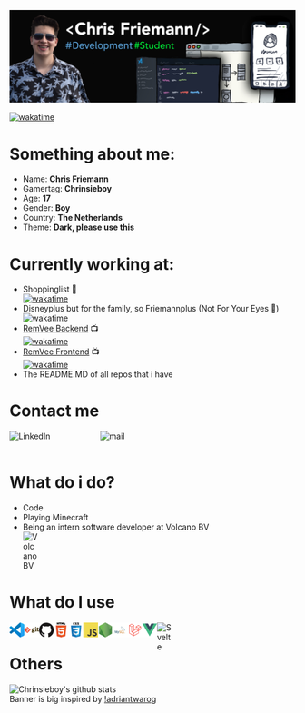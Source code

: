 [![Some banner of some kind](https://github.com/Chrinsieboy/Chrinsieboy/blob/master/github.png?raw=true)](https://chris.friemann.nl)

[![wakatime](https://wakatime.com/badge/user/1d1f8a72-ada4-4696-b645-46d5cb47a200.svg)](https://wakatime.com/@1d1f8a72-ada4-4696-b645-46d5cb47a200)

# Something about me:
- Name: **Chris Friemann**
- Gamertag: **Chrinsieboy**
- Age: **17**
- Gender: **Boy**
- Country: **The Netherlands**
- Theme: **Dark, please use this**

# Currently working at:
- Shoppinglist 🛒 <br/>
[![wakatime](https://wakatime.com/badge/user/1d1f8a72-ada4-4696-b645-46d5cb47a200/project/4b93d051-0c62-45e5-a4e6-e031ba4b41ac.svg)](https://wakatime.com/badge/user/1d1f8a72-ada4-4696-b645-46d5cb47a200/project/4b93d051-0c62-45e5-a4e6-e031ba4b41ac)
- Disneyplus but for the family, so Friemannplus (Not For Your Eyes 👀) <br/>
[![wakatime](https://wakatime.com/badge/user/1d1f8a72-ada4-4696-b645-46d5cb47a200/project/3879ee2e-d26e-42d6-ab9d-b7877835dc06.svg)](https://wakatime.com/badge/user/1d1f8a72-ada4-4696-b645-46d5cb47a200/project/3879ee2e-d26e-42d6-ab9d-b7877835dc06)
- [RemVee Backend](https://github.com/15-en1576nd/RemVee-Backend) 📺<br/>
[![wakatime](https://wakatime.com/badge/user/1d1f8a72-ada4-4696-b645-46d5cb47a200/project/d062ff45-ac53-4f07-9d6a-762f7f101b96.svg)](https://wakatime.com/badge/user/1d1f8a72-ada4-4696-b645-46d5cb47a200/project/d062ff45-ac53-4f07-9d6a-762f7f101b96)
- [RemVee Frontend](https://github.com/15-en1576nd/RemVee-Frontend) 📺<br/>
[![wakatime](https://wakatime.com/badge/user/1d1f8a72-ada4-4696-b645-46d5cb47a200/project/22df7cf9-cfdc-40ae-b5b9-dc06731d448c.svg)](https://wakatime.com/badge/user/1d1f8a72-ada4-4696-b645-46d5cb47a200/project/22df7cf9-cfdc-40ae-b5b9-dc06731d448c)
- The README.MD of all repos that i have

# Contact me 
[<img align="left" alt="LinkedIn" width="160" src="https://github.com/melanieshi0120/melanieshi0120/blob/master/linkedin.ico" />]( http://www.linkedin.com/in/chrisfriemann) [<img align="left" alt="mail" width="90" src="https://cdn.vox-cdn.com/thumbor/8fWz6qpiMYMsZhY4vrc9Vhl5yL8=/0x110:1320x770/fit-in/1200x600/cdn.vox-cdn.com/uploads/chorus_asset/file/21939811/newgmaillogo.jpg" />](mailto:contact@chris.friemann.nl)
<br /><br />

# What do i do?
- Code
- Playing Minecraft
- Being an intern software developer at Volcano BV <img alt="Volcano BV" width="26px" style="display:flex; align-items: center;" src="https://volcano.nl/favicon.png" /> 

# What do I use
<img align="left" alt="Visual Studio Code" width="26px" src="https://raw.githubusercontent.com/github/explore/80688e429a7d4ef2fca1e82350fe8e3517d3494d/topics/visual-studio-code/visual-studio-code.png" />
<img align="left" alt="Git" width="26px" src="https://raw.githubusercontent.com/github/explore/80688e429a7d4ef2fca1e82350fe8e3517d3494d/topics/git/git.png" />
<img align="left" alt="GitHub" width="26px" src="https://raw.githubusercontent.com/github/explore/78df643247d429f6cc873026c0622819ad797942/topics/github/github.png" />
<img align="left" alt="HTML5" width="26px" src="https://raw.githubusercontent.com/github/explore/80688e429a7d4ef2fca1e82350fe8e3517d3494d/topics/html/html.png" />
<img align="left" alt="CSS3" width="26px" src="https://raw.githubusercontent.com/github/explore/80688e429a7d4ef2fca1e82350fe8e3517d3494d/topics/css/css.png" />
<img align="left" alt="JavaScript" width="26px" src="https://raw.githubusercontent.com/github/explore/80688e429a7d4ef2fca1e82350fe8e3517d3494d/topics/javascript/javascript.png" />
<img align="left" alt="Node.js" width="26px" src="https://raw.githubusercontent.com/github/explore/80688e429a7d4ef2fca1e82350fe8e3517d3494d/topics/nodejs/nodejs.png" />
<img align="left" alt="MySQL" width="26px" src="https://raw.githubusercontent.com/github/explore/80688e429a7d4ef2fca1e82350fe8e3517d3494d/topics/mysql/mysql.png" />
<img align="left" alt="Laravel" width="26px" src="https://raw.githubusercontent.com/github/explore/80688e429a7d4ef2fca1e82350fe8e3517d3494d/topics/laravel/laravel.png" />
<img align="left" alt="Vuejs" width="26px" src="https://raw.githubusercontent.com/github/explore/80688e429a7d4ef2fca1e82350fe8e3517d3494d/topics/vue/vue.png" />
<img align="left" alt="Svelte" width="26px" src="https://avatars.githubusercontent.com/u/23617963?s=280&v=4" />
<br/>


# Others
![Chrinsieboy's github stats](https://github-readme-stats.vercel.app/api?username=chrinsieboy&show_icons=true&theme=github_dark )<br/>
Banner is big inspired by [!adriantwarog](https://github.com/adriantwarog)
